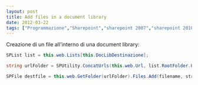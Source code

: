 ```yaml
---
layout: post
title: Add files in a document library
date: 2012-03-22
tags: ["Programmazione","Sharepoint","sharepoint 2007","sharepoint 2010"]
---
```


Creazione di un file all'interno di una document library:
``` cs
SPList list = this.web.Lists[this.DocLibDestinazione];

string urlFolder = SPUtility.ConcatUrls(this.web.Url, list.RootFolder.Url);

SPFile destfile = this.web.GetFolder(urlFolder).Files.Add(filename, streamOutput, true);
```